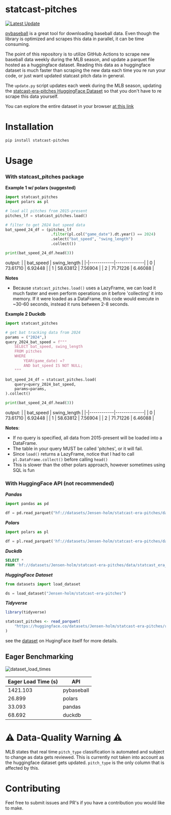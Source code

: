 # statcast-pitches

[![Latest Update](https://github.com/Jensen-holm/statcast-era-pitches/actions/workflows/update_statcast_data.yml/badge.svg)](https://github.com/Jensen-holm/statcast-era-pitches/actions/workflows/update_statcast_data.yml)

[pybaseball](https://github.com/jldbc/pybaseball) is a great tool for downloading baseball data. Even though the library is optimized and scrapes this data in parallel, it can be time consuming. 
 
The point of this repository is to utilize GitHub Actions to scrape new baseball data weekly during the MLB season, and update a parquet file hosted as a huggingface dataset. Reading this data as a huggingface dataset is much faster than scraping the new data each time you re run your code, or just want updated statcast pitch data in general.

The `update.py` script updates each week during the MLB season, updating the [statcast-era-pitches HuggingFace Dataset](https://huggingface.co/datasets/Jensen-holm/statcast-era-pitches) so that you don't have to re scrape this data yourself. 

You can explore the entire dataset in your browser [at this link](https://huggingface.co/datasets/Jensen-holm/statcast-era-pitches/viewer/default/train)

# Installation

```bash
pip install statcast-pitches
```

# Usage

### With statcast_pitches package

**Example 1 w/ polars (suggested)**
```python
import statcast_pitches
import polars as pl

# load all pitches from 2015-present
pitches_lf = statcast_pitches.load()

# filter to get 2024 bat speed data
bat_speed_24_df = (pitches_lf
                    .filter(pl.col("game_date").dt.year() == 2024)
                    .select("bat_speed", "swing_length")
                    .collect())

print(bat_speed_24_df.head(3))
```

output: 
| | bat_speed  | swing_length |
|-|------------|--------------|
| 0 | 73.61710 | 6.92448 |
| 1 | 58.63812 | 7.56904 |
| 2 | 71.71226 | 6.46088 |

**Notes**
- Because `statcast_pitches.load()` uses a LazyFrame, we can load it much faster and even perform operations on it before 'collecting' it into memory. If it were loaded as a DataFrame, this code would execute in ~30-60 seconds, instead it runs between 2-8 seconds. 

**Example 2 Duckdb**
```python
import statcast_pitches

# get bat tracking data from 2024
params = ("2024",)
query_2024_bat_speed = f"""
    SELECT bat_speed, swing_length
    FROM pitches
    WHERE 
        YEAR(game_date) =?
        AND bat_speed IS NOT NULL;
    """

bat_speed_24_df = statcast_pitches.load(
    query=query_2024_bat_speed,
    params=params,
).collect()

print(bat_speed_24_df.head(3))
```

output: 
| | bat_speed  | swing_length |
|-|------------|--------------|
| 0 | 73.61710 | 6.92448 |
| 1 | 58.63812 | 7.56904 |
| 2 | 71.71226 | 6.46088 |

**Notes**:
- If no query is specified, all data from 2015-present will be loaded into a DataFrame.
- The table in your query MUST be called 'pitches', or it will fail.
- Since `load()` returns a LazyFrame, notice that I had to call `pl.DataFrame.collect()` before calling `head()`
- This is slower than the other polars approach, however sometimes using SQL is fun

### With HuggingFace API (not recommended)

***Pandas***

```python
import pandas as pd

df = pd.read_parquet("hf://datasets/Jensen-holm/statcast-era-pitches/data/statcast_era_pitches.parquet")
```

***Polars***

```python
import polars as pl

df = pl.read_parquet('hf://datasets/Jensen-holm/statcast-era-pitches/data/statcast_era_pitches.parquet')
```

***Duckdb***

```sql
SELECT *
FROM 'hf://datasets/Jensen-holm/statcast-era-pitches/data/statcast_era_pitches.parquet';
```

***HuggingFace Dataset***

```python
from datasets import load_dataset

ds = load_dataset("Jensen-holm/statcast-era-pitches")
```

***Tidyverse***
```r
library(tidyverse)

statcast_pitches <- read_parquet(
    "https://huggingface.co/datasets/Jensen-holm/statcast-era-pitches/resolve/main/data/statcast_era_pitches.parquet"
)
```

see the [dataset](https://huggingface.co/datasets/Jensen-holm/statcast-era-pitches) on HugingFace itself for more details. 

## Eager Benchmarking

![dataset_load_times](dataset_load_times.png)

| Eager Load Time (s) | API |
|---------------|-----|
| 1421.103 | pybaseball |
| 26.899 | polars |
| 33.093 | pandas |
| 68.692 | duckdb |

# ⚠️ Data-Quality Warning ⚠️

MLB states that real time `pitch_type` classification is automated and subject to change as data gets reviewed. This is currently not taken into account as the huggingface dataset gets updated. `pitch_type` is the only column that is affected by this.

# Contributing

Feel free to submit issues and PR's if you have a contribution you would like to make.
